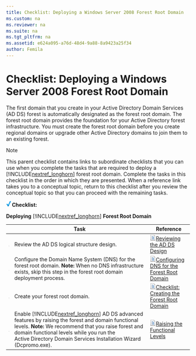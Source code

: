 ```yaml
---
title: Checklist: Deploying a Windows Server 2008 Forest Root Domain
ms.custom: na
ms.reviewer: na
ms.suite: na
ms.tgt_pltfrm: na
ms.assetid: e624a095-a76d-48d4-9a88-8a9423a25f34
author: Femila
---
```

# Checklist: Deploying a Windows Server 2008 Forest Root Domain
The first domain that you create in your Active Directory Domain Services \(AD DS\) forest is automatically designated as the forest root domain. The forest root domain provides the foundation for your Active Directory forest infrastructure. You must create the forest root domain before you create regional domains or upgrade other Active Directory domains to join them to an existing forest.  
  
> [!NOTE]  
> This parent checklist contains links to subordinate checklists that you can use when you complete the tasks that are required to deploy a [!INCLUDE[nextref_longhorn](../Token/nextref_longhorn_md.md)] forest root domain. Complete the tasks in this checklist in the order in which they are presented. When a reference link takes you to a conceptual topic, return to this checklist after you review the conceptual topic so that you can proceed with the remaining tasks.  
  
![](../Image/2b05dce3-938f-4168-9b8f-1f4398cbdb9b.gif)**Checklist:**  
  
**Deploying** [!INCLUDE[nextref_longhorn](../Token/nextref_longhorn_md.md)] **Forest Root Domain**  
  
||Task|Reference|  
|-|--------|-------------|  
|![](../Image/4d269a30-a873-45c5-87de-30ee6558e7b0.gif)|Review the AD DS logical structure design.|![](../Image/faa393df-4856-4431-9eda-4f4e5be72a90.gif)[Reviewing the AD DS Design](../Topic/Reviewing-the-AD-DS-Design.md)|  
|![](../Image/4d269a30-a873-45c5-87de-30ee6558e7b0.gif)|Configure the Domain Name System \(DNS\) for the forest root domain. **Note:** When no DNS infrastructure exists, skip this step in the forest root domain deployment process.|![](../Image/faa393df-4856-4431-9eda-4f4e5be72a90.gif)[Configuring DNS for the Forest Root Domain](../Topic/Configuring-DNS-for-the-Forest-Root-Domain.md)|  
|![](../Image/4d269a30-a873-45c5-87de-30ee6558e7b0.gif)|Create your forest root domain.|![](../Image/faa393df-4856-4431-9eda-4f4e5be72a90.gif)[Checklist: Creating the Forest Root Domain](../Topic/Checklist--Creating-the-Forest-Root-Domain.md)|  
|![](../Image/4d269a30-a873-45c5-87de-30ee6558e7b0.gif)|Enable [!INCLUDE[nextref_longhorn](../Token/nextref_longhorn_md.md)] AD DS advanced features by raising the forest and domain functional levels. **Note:** We recommend that you raise forest and domain functional levels while you run the Active Directory Domain Services Installation Wizard \(Dcpromo.exe\).|![](../Image/faa393df-4856-4431-9eda-4f4e5be72a90.gif)[Raising the Functional Levels](../Topic/Raising-the-Functional-Levels.md)|  
  
